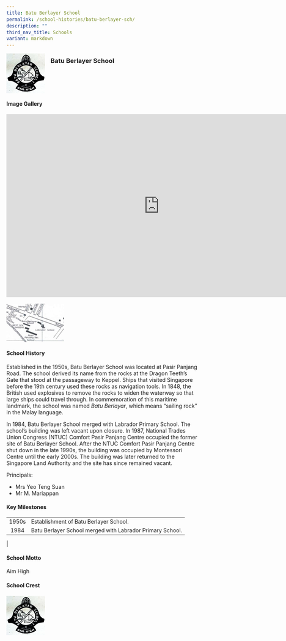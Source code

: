 ```yaml
---
title: Batu Berlayer School
permalink: /school-histories/batu-berlayer-sch/
description: ""
third_nav_title: Schools
variant: markdown
---
```

<img align="left" style="width:20%;margin-right:15px;" src="/images/batuberlayar1.jpg">

### **Batu Berlayer School**
<br clear="left">

#### **Image Gallery**
<iframe allowfullscreen="true" height="479" width="800" frameborder="0" src="https://docs.google.com/presentation/d/e/2PACX-1vSccNhc-nGAWCpWS8bJFOSuMYDaF2En0_WnFxs969wq_obtjOS2JR9J8WI0VVXai54CvH7vL_DKlEkj/embed?start=false&amp;loop=true&amp;delayms=5000"></iframe>
<p><a href="/images/batuberlayar2.jpg">  
<img align="left" style="width:30%;margin-right:15px;" src="/images/batuberlayar2.jpg">
</a></p>

<br clear="left">

#### **School History**
Established in the 1950s, Batu Berlayer School was located at Pasir Panjang Road. The school derived its name from the rocks at the Dragon Teeth’s Gate that stood at the passageway to Keppel. Ships that visited Singapore before the 19th century used these rocks as navigation tools. In 1848, the British used explosives to remove the rocks to widen the waterway so that large ships could travel through. In commemoration of this maritime landmark, the school was named&nbsp;_Batu Berlayar_, which means “sailing rock” in the Malay language.  
  
In 1984, Batu Berlayer School merged with Labrador Primary School. The school’s building was left vacant upon closure. In 1987, National Trades Union Congress (NTUC) Comfort Pasir Panjang Centre occupied the former site of Batu Berlayer School. After the NTUC Comfort Pasir Panjang Centre shut down in the late 1990s, the building was occupied by Montessori Centre until the early 2000s. The building was later returned to the Singapore Land Authority and the site has since remained vacant.

Principals:<br>
* Mrs Yeo Teng Suan<br>
* Mr M. Mariappan

#### **Key Milestones**

|  |  |
|:---:|---|
| 1950s | Establishment of Batu Berlayer School. |
| 1984 | Batu Berlayer School merged with Labrador Primary School.|
|

#### **School Motto**
Aim High

#### **School Crest**
<img align="left" style="width:20%;margin-right:15px;" src="/images/batuberlayar1.jpg">

<br clear="left">